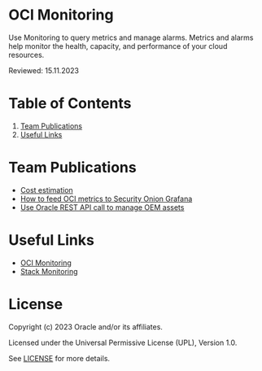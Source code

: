 # OCI Monitoring

Use Monitoring to query metrics and manage alarms. Metrics and alarms help monitor the health, capacity, and performance of your cloud resources.

Reviewed: 15.11.2023

# Table of Contents

1. [Team Publications](#team-publications)
2. [Useful Links](#useful-links)

# Team Publications

- [Cost estimation](https://learnoci.cloud/new-summary-feature-in-the-oci-compute-creation-workflow-e71b63d68cdd)
- [How to feed OCI metrics to Security Onion Grafana](https://learnoci.cloud/how-to-feed-oci-metrics-to-security-onion-grafana-2dd1ceac3f71)
- [Use Oracle REST API call to manage OEM assets](https://medium.com/@eugenesimos/supercharge-your-oracle-enterprise-manager-cloud-control-13-5-d264e7371ec9)

# Useful Links

- [OCI Monitoring](https://docs.oracle.com/en-us/iaas/Content/Monitoring/home.htm)
- [Stack Monitoring](https://docs.oracle.com/en-us/iaas/stack-monitoring/index.html)

# License

Copyright (c) 2023 Oracle and/or its affiliates.

Licensed under the Universal Permissive License (UPL), Version 1.0.

See [LICENSE](https://github.com/oracle-devrel/technology-engineering/blob/main/LICENSE) for more details.